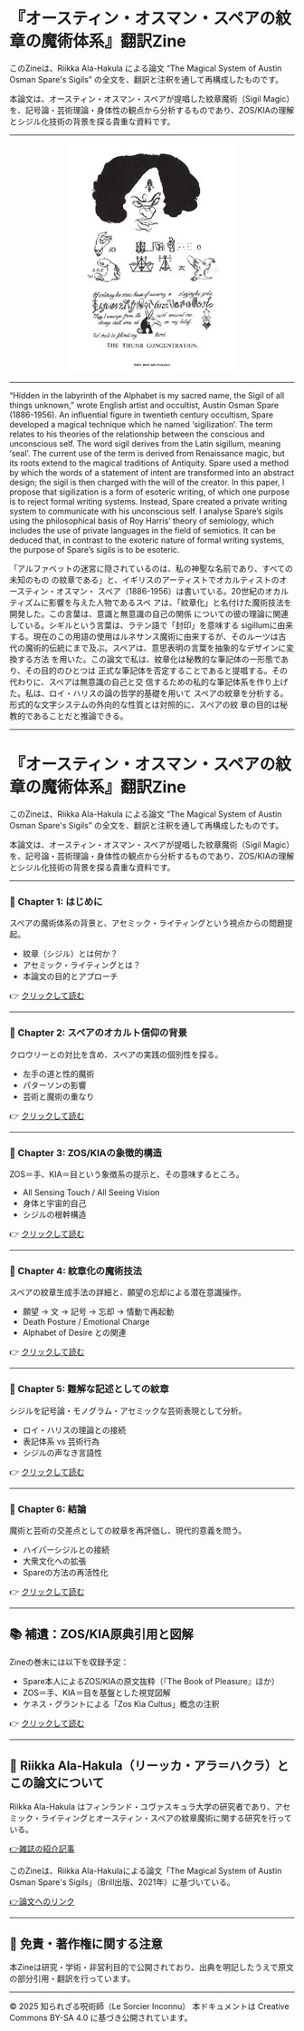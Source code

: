 # 『オースティン・オスマン・スペアの紋章の魔術体系』翻訳Zine

このZineは、Riikka Ala-Hakula による論文 “The Magical System of Austin Osman Spare's Sigils” の全文を、翻訳と注釈を通して再構成したものです。

本論文は、オースティン・オスマン・スペアが提唱した紋章魔術（Sigil Magic）を、記号論・芸術理論・身体性の観点から分析するものであり、ZOS/KIAの理解とシジル化技術の背景を探る貴重な資料です。


---

<div align="center">
 <img src="spare.png" width="300">
</div>

---
“Hidden in the labyrinth of the Alphabet is my sacred name, the Sigil of all things
unknown,” wrote English artist and occultist, Austin Osman Spare (1886-1956).
An influential figure in twentieth century occultism, Spare developed a magical
technique which he named ‘sigilization’. The term relates to his theories of the
relationship between the conscious and unconscious self. The word sigil derives
from the Latin sigillum, meaning ‘seal’. The current use of the term is derived from
Renaissance magic, but its roots extend to the magical traditions of Antiquity.
Spare used a method by which the words of a statement of intent are transformed
into an abstract design; the sigil is then charged with the will of the creator. In this
paper, I propose that sigilization is a form of esoteric writing, of which one purpose
is to reject formal writing systems. Instead, Spare created a private writing system
to communicate with his unconscious self. I analyse Spare’s sigils using the
philosophical basis of Roy Harris’ theory of semiology, which includes the use of
private languages in the field of semiotics. It can be deduced that, in contrast to the
exoteric nature of formal writing systems, the purpose of Spare’s sigils is to be
esoteric.

「アルファベットの迷宮に隠されているのは、私の神聖な名前であり、すべての未知のもの
の紋章である」と、イギリスのアーティストでオカルティストのオースティン・オスマン・
スペア（1886-1956）は書いている。20世紀のオカルティズムに影響を与えた人物であるスペ
アは、「紋章化」と名付けた魔術技法を開発した。この言葉は、意識と無意識の自己の関係
についての彼の理論に関連している。シギルという言葉は、ラテン語で「封印」を意味する
sigillumに由来する。現在のこの用語の使用はルネサンス魔術に由来するが、そのルーツは古
代の魔術的伝統にまで及ぶ。スペアは、意思表明の言葉を抽象的なデザインに変換する方法
を用いた。この論文で私は、紋章化は秘教的な筆記体の一形態であり、その目的のひとつは
正式な筆記体を否定することであると提唱する。その代わりに、スペアは無意識の自己と交
信するための私的な筆記体系を作り上げた。私は、ロイ・ハリスの論の哲学的基礎を用いて
スペアの紋章を分析する。形式的な文字システムの外向的な性質とは対照的に、スペアの紋
章の目的は秘教的であることだと推論できる。

---

# 『オースティン・オスマン・スペアの紋章の魔術体系』翻訳Zine

このZineは、Riikka Ala-Hakula による論文 “The Magical System of Austin Osman Spare's Sigils” の全文を、翻訳と注釈を通して再構成したものです。

本論文は、オースティン・オスマン・スペアが提唱した紋章魔術（Sigil Magic）を、記号論・芸術理論・身体性の観点から分析するものであり、ZOS/KIAの理解とシジル化技術の背景を探る貴重な資料です。

---

### 🔹 Chapter 1: はじめに

スペアの魔術体系の背景と、アセミック・ライティングという視点からの問題提起。

- 紋章（シジル）とは何か？
- アセミック・ライティングとは？
- 本論文の目的とアプローチ

👉 [クリックして読む](01_intro.md)

---

### 🔹 Chapter 2: スペアのオカルト信仰の背景

クロウリーとの対比を含め、スペアの実践の個別性を探る。

- 左手の道と性的魔術
- パターソンの影響
- 芸術と魔術の重なり

👉 [クリックして読む](02_background.md)

---

### 🔹 Chapter 3: ZOS/KIAの象徴的構造

ZOS＝手、KIA＝目という象徴系の提示と、その意味するところ。

- All Sensing Touch / All Seeing Vision
- 身体と宇宙的自己
- シジルの根幹構造

👉 [クリックして読む](03_zos_kia.md)

---

### 🔹 Chapter 4: 紋章化の魔術技法

スペアの紋章生成手法の詳細と、願望の忘却による潜在意識操作。

- 願望 → 文 → 記号 → 忘却 → 情動で再起動
- Death Posture / Emotional Charge
- Alphabet of Desire との関連

👉 [クリックして読む](04_sigil_magic.md)

---

### 🔹 Chapter 5: 難解な記述としての紋章

シジルを記号論・モノグラム・アセミックな芸術表現として分析。

- ロイ・ハリスの理論との接続
- 表記体系 vs 芸術行為
- シジルの声なき言語性

👉 [クリックして読む](05_esoteric_script.md)

---

### 🔹 Chapter 6: 結論

魔術と芸術の交差点としての紋章を再評価し、現代的意義を問う。

- ハイパーシジルとの接続
- 大衆文化への拡張
- Spareの方法の再活性化

👉 [クリックして読む](06_conclusion.md)

---

## 📚 補遺：ZOS/KIA原典引用と図解

Zineの巻末には以下を収録予定：

- Spare本人によるZOS/KIAの原文抜粋（『The Book of Pleasure』ほか）
- ZOS＝手、KIA＝目を基盤とした視覚図解
- ケネス・グラントによる「Zos Kia Cultus」概念の注釈

👉 [クリックして読む](appendix.md)

---

## 🔖 Riikka Ala-Hakula（リーッカ・アラ＝ハクラ）とこの論文について

Riikka Ala-Hakula はフィンランド・ユヴァスキュラ大学の研究者であり、アセミック・ライティングとオースティン・スペアの紋章魔術に関する研究を行っている。

[👉雑誌の紹介記事](https://ylioppilaslehti.fi/2017/02/riikka-ala-hakula-teki-pioneeritutkimuksen-aseemisesta-kirjoituksesta/)

このZineは、Riikka Ala-Hakulaによる論文「The Magical System of Austin Osman Spare's Sigils」（Brill出版、2021年）に基づいている。

[👉論文へのリンク](https://brill.com/display/book/edcoll/9781848884397/BP000006.xml)

----

## 🔖 免責・著作権に関する注意

本Zineは研究・学術・非営利目的で公開されており、出典を明記したうえで原文の部分引用・翻訳を行っています。

----

© 2025 知られざる呪術師（Le Sorcier Inconnu）
本ドキュメントは Creative Commons BY-SA 4.0 に基づき公開されています。

